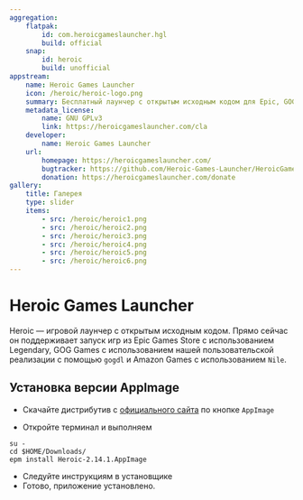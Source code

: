 ```yaml
---
aggregation:
    flatpak:
        id: com.heroicgameslauncher.hgl
        build: official
    snap:
        id: heroic
        build: unofficial
appstream:
    name: Heroic Games Launcher
    icon: /heroic/heroic-logo.png
    summary: Бесплатный лаунчер с открытым исходным кодом для Epic, GOG и Amazon Prime Games
    metadata_license:
        name: GNU GPLv3
        link: https://heroicgameslauncher.com/cla
    developer:
        name: Heroic Games Launcher
    url:
        homepage: https://heroicgameslauncher.com/
        bugtracker: https://github.com/Heroic-Games-Launcher/HeroicGamesLauncher/issues
        donation: https://heroicgameslauncher.com/donate
gallery:
    title: Галерея
    type: slider
    items:
        - src: /heroic/heroic1.png
        - src: /heroic/heroic2.png
        - src: /heroic/heroic3.png
        - src: /heroic/heroic4.png
        - src: /heroic/heroic5.png
        - src: /heroic/heroic6.png
---
```


# Heroic Games Launcher

Heroic — игровой лаунчер с открытым исходным кодом. Прямо сейчас он поддерживает запуск игр из Epic Games Store с использованием Legendary, GOG Games с использованием нашей пользовательской реализации с помощью `gogdl` и Amazon Games с использованием `Nile`.

<AGWGallery />

<!--@include: @apps/_parts/install/content-flatpak.md-->
<!--@include: @apps/_parts/install/content-snap.md-->

## Установка версии AppImage

-   Скачайте дистрибутив с [официального сайта](https://heroicgameslauncher.com/downloads) по кнопке `AppImage`

-   Откройте терминал и выполняем

```shell
su -
cd $HOME/Downloads/
epm install Heroic-2.14.1.AppImage
```

-   Следуйте инструкциям в установщике
-   Готово, приложение установлено.
